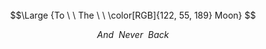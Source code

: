 ​​​

​

​
​​
​​

​


​



$$\Large {To \ \ The \ \ \color[RGB]{122, 55, 189} Moon} $$

$$ {And \ \ Never \ \ Back}$$

​
 

 
 ​
 
​

 
  
 ​
 
​
​

<!---
persamplex/persamplex is a ✨ special ✨ repository because its `README.md` (this file) appears on your GitHub profile.
You can click the Preview link to take a look at your changes.
--->
